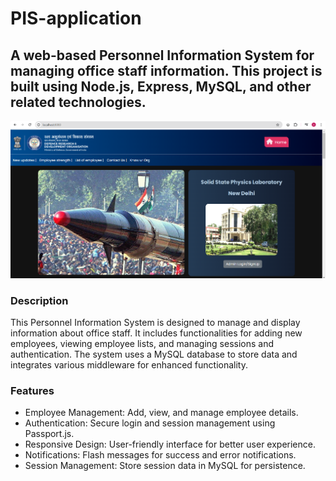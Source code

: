 # PIS-application

## A web-based Personnel Information System for managing office staff information. This project is built using Node.js, Express, MySQL, and other related technologies.


![Project Screenshot](public/utils/image.png)

### Description
This Personnel Information System is designed to manage and display information about office staff. It includes functionalities for adding new employees, viewing employee lists, and managing sessions and authentication. The system uses a MySQL database to store data and integrates various middleware for enhanced functionality.

### Features
- Employee Management: Add, view, and manage employee details.
- Authentication: Secure login and session management using Passport.js.
- Responsive Design: User-friendly interface for better user experience.
- Notifications: Flash messages for success and error notifications.
- Session Management: Store session data in MySQL for persistence.
